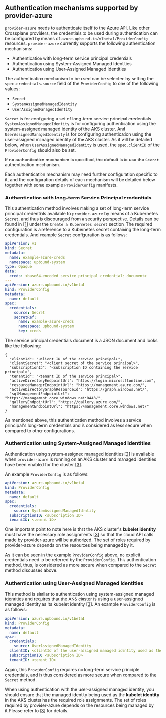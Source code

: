## Authentication mechanisms supported by provider-azure

`provider-azure` needs to authenticate itself to the Azure API. Like other
Crossplane providers, the credentials to be used during authentication can be
configured by means of `azure.upbound.io/v1beta1/ProviderConfig` resources.
`provider-azure` currently supports the following authentication mechanisms:
- Authentication with long-term service principal credentials
- Authentication using System-Assigned Managed Identities
- Authentication using User-Assigned Managed Identities

The authentication mechanism to be used can be selected by setting the
`spec.credentials.source` field of the `ProviderConfig` to one of the following
values: 
- `Secret`
- `SystemAssignedManagedIdentity`
- `UserAssignedManagedIdentity`

`Secret` is for configuring a set of long-term service principal credentials.
`SystemAssignedManagedIdentity` is for configuring authentication using the 
system-assigned managed identity of the AKS cluster.
And `UserAssignedManagedIdentity` is for configuring authentication using the
user-assigned managed identity of the AKS cluster. As it will be detailed below,
when `UserAssignedManagedIdentity` is used, the `spec.clientID` of the
`ProviderConfig` should also be set.

If no authentication mechanism is specified, the default is to use the
`Secret` authentication mechanism. 

Each authentication mechanism may need further configuration specific to it, and
the configuration details of each mechanism will be detailed below together with some
example `ProviderConfig` manifests. 


### Authentication with long-term Service Principal credentials
This authentication method involves making a set of long-term service principal
credentials available to `provider-azure` by means of a Kubernetes `Secret`, and
thus is discouraged from a security perspective. Details can be found in [[1]]
under the ``Create a Kubernetes secret`` section. The
required configuration is a reference to a Kubernetes secret containing the
long-term credentials. And example `Secret` configuration is as follows:

```yaml
apiVersion: v1
kind: Secret
metadata:
  name: example-azure-creds
  namespace: upbound-system
type: Opaque
data:
  creds: <base64-encoded service principal credentials document>
---
apiVersion: azure.upbound.io/v1beta1
kind: ProviderConfig
metadata:
  name: default
spec:
  credentials:
    source: Secret
    secretRef:
      name: example-azure-creds
      namespace: upbound-system
      key: creds

```
The service principal credentials document is a JSON document
and looks like the following:

```
{
  "clientId": "<client ID of the service principal>",
  "clientSecret": "<client secret of the service principal>",
  "subscriptionId": "<subscription ID containing the service principal>",
  "tenantId": "<tenant ID of the service principal>",
  "activeDirectoryEndpointUrl": "https://login.microsoftonline.com",
  "resourceManagerEndpointUrl": "https://management.azure.com/",
  "activeDirectoryGraphResourceId": "https://graph.windows.net/",
  "sqlManagementEndpointUrl": "https://management.core.windows.net:8443/",
  "galleryEndpointUrl": "https://gallery.azure.com/",
  "managementEndpointUrl": "https://management.core.windows.net/"
}
```

As mentioned above, this authentication method involves a service principal's
long-term credentials and is considered as less secure when compared to other
configurations.

### Authentication using System-Assigned Managed Identities
Authentication using system-assigned managed identities [[2]] is available
when `provider-azure` is running on an AKS cluster and managed identities
have been enabled for the cluster [[3]].

An example `ProviderConfig` is as follows:

```yaml
apiVersion: azure.upbound.io/v1beta1
kind: ProviderConfig
metadata:
  name: default
spec:
  credentials:
    source: SystemAssignedManagedIdentity
  subscriptionID: <subscription ID>
  tenantID: <tenant ID>
```

One important point to note here is that the AKS cluster's **kubelet
identity** must have the necessary role assignments [[3]] so that
the cloud API calls made by provider-azure will be authorized.
The set of roles required by provider-azure depends on the resources
being managed by it.

As it can be seen in the example `ProviderConfig` above, no explicit credentials
need to be referred by the `ProviderConfig`. This authentication
method, thus, is considered as more secure when compared to the `Secret` method
discussed above. 


### Authentication using User-Assigned Managed Identities
This method is similar to authentication using system-assigned managed
identities and requires that the AKS cluster is using a user-assigned
managed identity as its kubelet identity [[3]]. An example `ProviderConfig`
is as follows:

```yaml
apiVersion: azure.upbound.io/v1beta1
kind: ProviderConfig
metadata:
  name: default
spec:
  credentials:
    source: UserAssignedManagedIdentity
  clientID: <clientId of the user-assigned managed identity used as the kubelet identity>
  subscriptionID: <subscription ID>
  tenantID: <tenant ID>
```

Again, this `ProviderConfig` requires no long-term service principle credentials,
and is thus considered as more secure when compared to the `Secret` method.

When using authentication with the user-assigned managed identity, you should ensure
that the managed identity being used as the **kubelet identity** in the AKS cluster has
the required role assignments. The set of roles required by provider-azure depends
on the resources being managed by it.Please refer to [[3]] for details.

[1]: https://marketplace.upbound.io/providers/upbound/provider-azure/v0.17.0

[2]: https://learn.microsoft.com/en-us/azure/active-directory/managed-identities-azure-resources/overview

[3]: https://learn.microsoft.com/en-us/azure/aks/use-managed-identity

